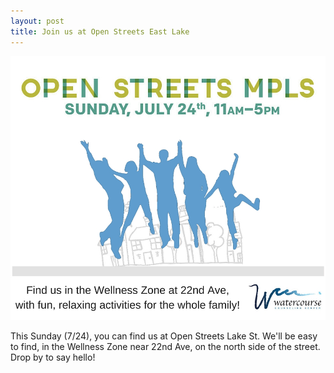 ```yaml
---
layout: post
title: Join us at Open Streets East Lake
---
```


![Open Streets details](/openstreetslake.jpg)

This Sunday (7/24), you can find us at Open Streets Lake St. We'll be easy to find, in the Wellness Zone near 22nd Ave, on the north side of the street. Drop by to say hello!
